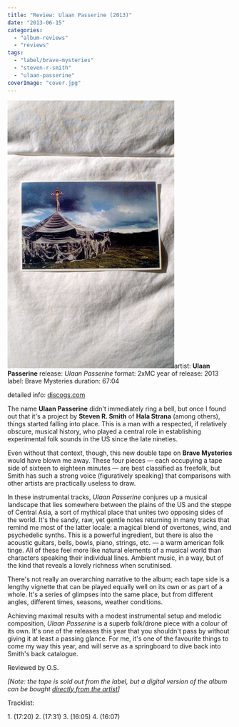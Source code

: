 ```yaml
---
title: "Review: Ulaan Passerine (2013)"
date: "2013-06-15"
categories: 
  - "album-reviews"
  - "reviews"
tags: 
  - "label/brave-mysteries"
  - "steven-r-smith"
  - "ulaan-passerine"
coverImage: "cover.jpg"
---
```


[![](images/cover.jpg)](http://www.eveningoflight.nl/wordpress/wp-content/uploads/2013/06/cover.jpg)artist: **Ulaan Passerine** release: _Ulaan Passerine_ format: 2xMC year of release: 2013 label: Brave Mysteries duration: 67:04

detailed info: [discogs.com](http://www.discogs.com/Ulaan-Passerine-Ulaan-Passerine/release/4589871)

The name **Ulaan Passerine** didn't immediately ring a bell, but once I found out that it's a project by **Steven R. Smith** of **Hala Strana** (among others), things started falling into place. This is a man with a respected, if relatively obscure, musical history, who played a central role in establishing experimental folk sounds in the US since the late nineties.

Even without that context, though, this new double tape on **Brave Mysteries** would have blown me away. These four pieces — each occupying a tape side of sixteen to eighteen minutes — are best classified as freefolk, but Smith has such a strong voice (figuratively speaking) that comparisons with other artists are practically useless to draw.

In these instrumental tracks, _Ulaan Passerine_ conjures up a musical landscape that lies somewhere between the plains of the US and the steppe of Central Asia, a sort of mythical place that unites two opposing sides of the world. It's the sandy, raw, yet gentle notes returning in many tracks that remind me most of the latter locale: a magical blend of overtones, wind, and psychedelic synths. This is a powerful ingredient, but there is also the acoustic guitars, bells, bowls, piano, strings, etc. — a warm american folk tinge. All of these feel more like natural elements of a musical world than characters speaking their individual lines. Ambient music, in a way, but of the kind that reveals a lovely richness when scrutinised.

There's not really an overarching narrative to the album; each tape side is a lengthy vignette that can be played equally well on its own or as part of a whole. It's a series of glimpses into the same place, but from different angles, different times, seasons, weather conditions.

Achieving maximal results with a modest instrumental setup and melodic composition, _Ulaan Passerine_ is a superb folk/drone piece with a colour of its own. It's one of the releases this year that you shouldn't pass by without giving it at least a passing glance. For me, it's one of the favourite things to come my way this year, and will serve as a springboard to dive back into Smith's back catalogue.

Reviewed by O.S.

_\[Note: the tape is sold out from the label, but a digital version of the album can be bought [directly from the artist](http://worstward.bandcamp.com/album/ulaan-passerine)\]_

Tracklist:

1\. (17:20) 2. (17:31) 3. (16:05) 4. (16:07)
